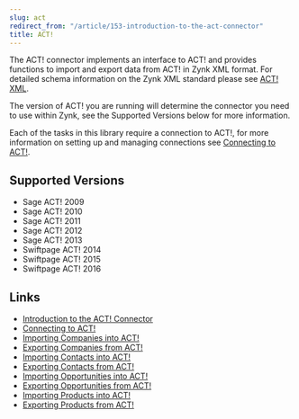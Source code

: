 ```yaml
---
slug: act
redirect_from: "/article/153-introduction-to-the-act-connector"
title: ACT!
---
```

The ACT! connector implements an interface to ACT! and provides functions to import and export data from ACT! in Zynk XML format. For detailed schema information on the Zynk XML standard please see [ACT! XML](act-xml).

The version of ACT! you are running will determine the connector you need to use within Zynk, see the Supported Versions below for more information.

Each of the tasks in this library require a connection to ACT!, for more information on setting up and managing connections see [Connecting to ACT!](connecting-to-act).

## Supported Versions
 * Sage ACT! 2009
 * Sage ACT! 2010
 * Sage ACT! 2011
 * Sage ACT! 2012
 * Sage ACT! 2013
 * Swiftpage ACT! 2014
 * Swiftpage ACT! 2015
 * Swiftpage ACT! 2016

## Links
- [Introduction to the ACT! Connector](act)
- [Connecting to ACT!](connecting-to-act)
- [Importing Companies into ACT!](importing-companies-into-act)
- [Exporting Companies from ACT!](exporting-companies-from-act)
- [Importing Contacts into ACT!](importing-contacts-into-act)
- [Exporting Contacts from ACT!](exporting-contacts-from-act)
- [Importing Opportunities into ACT!](importing-opportunities-into-act)
- [Exporting Opportunities from ACT!](exporting-opportunities-from-act)
- [Importing Products into ACT!](importing-products-into-act)
- [Exporting Products from ACT!](exporting-products-from-act)
